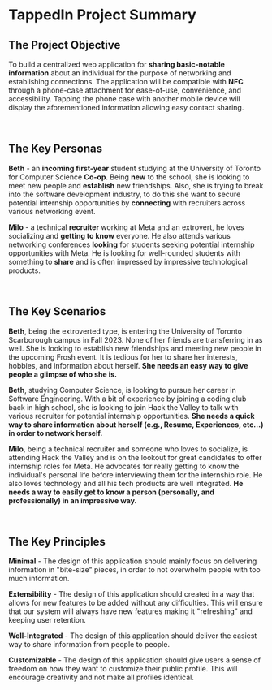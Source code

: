 # TappedIn Project Summary

## The Project Objective

To build a centralized web application for **sharing basic-notable information** about an individual for the purpose of networking and establishing connections. The application will be compatible with **NFC** through a phone-case attachment for ease-of-use, convenience, and accessibility. Tapping the phone case with another mobile device will display the aforementioned information allowing easy contact sharing.

<br>

## The Key Personas

**Beth** - an **incoming first-year** student studying at the University of Toronto for Computer Science **Co-op**. Being **new** to the school, she is looking to meet new people and **establish** new friendships. Also, she is trying to break into the software development industry, to do this she want to secure potential internship opportunities by **connecting** with recruiters across various networking event.

**Milo** - a technical **recruiter** working at Meta and an extrovert, he loves socializing and **getting to know** everyone. He also attends various networking conferences **looking** for students seeking potential internship opportunities with Meta. He is looking for well-rounded students with something to **share** and is often impressed by impressive technological products.

<br>

## The Key Scenarios

**Beth**, being the extroverted type, is entering the University of Toronto Scarborough campus in Fall 2023. None of her friends are transferring in as well. She is looking to establish new friendships and meeting new people in the upcoming Frosh event. It is tedious for her to share her interests, hobbies, and information about herself. **She needs an easy way to give people a glimpse of who she is.**

**Beth**, studying Computer Science, is looking to pursue her career in Software Engineering. With a bit of experience by joining a coding club back in high school, she is looking to join Hack the Valley to talk with various recruiter for potential internship opportunities. **She needs a quick way to share information about herself (e.g., Resume, Experiences, etc...) in order to network herself.**

**Milo**, being a technical recruiter and someone who loves to socialize, is attending Hack the Valley and is on the lookout for great candidates to offer internship roles for Meta. He advocates for really getting to know the individual's personal life before interviewing them for the internship role. He also loves technology and all his tech products are well integrated. **He needs a way to easily get to know a person (personally, and professionally) in an impressive way.**

<br>

## The Key Principles

**Minimal** - The design of this application should mainly focus on delivering information in "bite-size" pieces, in order to not overwhelm people with too much information.

**Extensibility** - The design of this application should created in a way that allows for new features to be added without any difficulties. This will ensure that our system will always have new features making it "refreshing" and keeping user retention.

**Well-Integrated** - The design of this application should deliver the easiest way to share information from people to people.

**Customizable** - The design of this application should give users a sense of freedom on how they want to customize their public profile. This will encourage creativity and not make all profiles identical.
